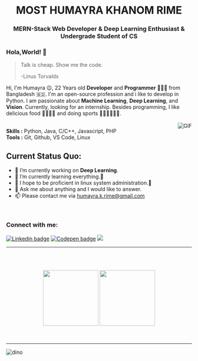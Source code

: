 <h1 align="center">MOST HUMAYRA KHANOM RIME</h1>
<h3 align="center">MERN-Stack Web Developer<span color="blue"> & </span>Deep Learning Enthusiast <span color="blue"> & </span> Undergrade Student of CS</h3>



### Hola,World! 👋

> Talk is cheap. Show me the code.
>
> -Linus Torvalds

Hi, I'm Humayra 😉, 22 Years old **Developer** and **Programmer** 👨🏻‍💻 from Bangladesh 🇧🇩. I'm an open-source profession and i like to develop in Python. I am passionate about **Machine Learning**, **Deep Learning**, and **Vision**. Currently, looking for an internship. Besides programming, I like delicious food 🥗🥩🌮🍣 and doing sports 🏃⛹️‍♂️🏋🏼‍♂️.
</br>
</br>
<img align="right" alt="GIF" src="https://media.giphy.com/media/iIqmM5tTjmpOB9mpbn/giphy.gif"/>

**Skills :** Python, Java, C/C++, Javascript, PHP
</br>
**Tools :** Git, Github, VS Code, Linux


**Current Status Quo:**
----

* 🔭 I’m currently working on **Deep Learning**.
* 🌱 I’m currently learning everything.🤣
* 🤔 I hope to be proficient in linux system administration.🐧
* 💬 Ask me about anything and I would like to answer.
* 📫 Please contact me via humayra.k.rime@gmail.com
<br>
<h3 align="left">Connect with me:</h3>
<p align="left">
<a href="https://www.linkedin.com/in/humayra-khanom/" target="_blank"><img src="https://img.shields.io/badge/LinkedIn-0077B5?style=for-the-badge&logo=linkedin&logoColor=white" alt="Linkedin badge"></a>
<a href="https://codepen.io/humayrakhanom" target="_blank"><img src="https://img.shields.io/badge/Codepen-000000?style=for-the-badge&logo=codepen&logoColor=white" alt="Codepen badge"></a>
<a href="mailto:humayra.k.rime.com"><img src="https://img.shields.io/badge/Gmail-D14836?style=for-the-badge&logo=gmail&logoColor=white"></a>
</p>



-----


 <br>
 <br>
 <p align="center">
  <img height="150" src="https://github-readme-stats.vercel.app/api/top-langs/?username=H-K-R&layout=compact&hide=html&theme=dracula"/>
 
  
  <img height="150" src="https://github-readme-stats.vercel.app/api?username=H-K-R&count_private=true&show_icons=true&theme=dracula&include_all_commits=true"/>
  </P><br>
  
 
 
 
----------------



![dino](https://gitee.com/skykeyjoker/PicCloud/raw/master/img/dino.gif)





